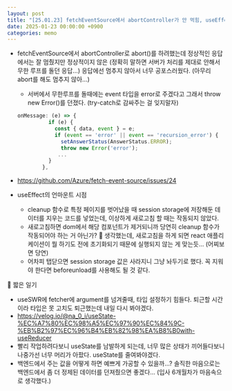 ```yaml
---
layout: post
title: "[25.01.23] fetchEventSource에서 abortController가 안 먹힘, useEffect의 언마운트 시점"
date: 2025-01-23 00:00:00 +0900
categories: memo
---
```


- fetchEventSource에서 abortController로 abort()를 하려했는데 정상적인 응답에서는 잘 멈췄지만 정상적이지 않은 (정확히 말하면 서버가 처리를 제대로 안해서 무한 루프를 돌던 응답…) 응답에선 멈추지 않아서 너무 공포스러웠다. (아무리 abort를 해도 멈추지 않아…)

  - 서버에서 무한루프를 돌때에는 event 타입을 error로 주겠다고 그래서 throw new Error()를 던졌다. (try-catch로 감싸주는 걸 잊지말자)

  ```jsx
  onMessage: (e) => {
            if (e) {
              const { data, event } = e;
              if (event == 'error' || event == 'recursion_error') {
                setAnswerStatus(AnswerStatus.ERROR);
                throw new Error('error');
  	           ...
            }
          },
  ```

- https://github.com/Azure/fetch-event-source/issues/24

- useEffect의 언마운트 시점
  - cleanup 함수로 특정 페이지를 벗어났을 때 session storage에 저장해둔 데이터를 지우는 코드를 넣었는데, 이상하게 새로고침 할 때는 작동되지 않았다.
  - 새로고침하면 dom에서 해당 컴포넌트가 제거되니까 당연히 cleanup 함수가 작동되어야 하는 거 아닌가? 🧐 생각했는데, 새로고침을 하게 되면 react 애플리케이션이 뭘 하기도 전에 초기화되기 때문에 실행되지 않는 게 맞는듯… (어찌보면 당연)
  - 어차피 탭닫으면 session storage 값은 사라지니 그냥 놔두기로 했다. 꼭 지워야 한다면 beforeunload를 사용해도 될 것 같다.

📝 짧은 일기

- useSWR에 fetcher에 argument를 넘겨줄때, 타입 설정하기 힘들다. 퇴근할 시간이라 타입은 못 고치도 퇴근했는데 내일 다시 봐야겠다.
- https://velog.io/@na_0_i/useState-%EC%A7%80%EC%98%A5%EC%97%90%EC%84%9C-%EB%B2%97%EC%96%B4%EB%82%98%EA%B8%B0with-useReducer
- 빨리 작업하려다보니 useState를 남발하게 되는데, 너무 많은 상태가 끼어들다보니 나중가선 너무 머리가 아팠다. useState를 줄여봐야겠다.
- 백엔드에서 주는 값을 어떻게 하면 예쁘게 가공할 수 있을까...? 솔직한 마음으로는 백엔드에서 좀 더 정제된 데이터를 던져줬으면 좋겠다... (입사 6개월차가 마음속으로 생각했다.)
